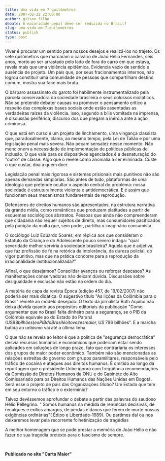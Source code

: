 ```yaml
---
title: Uma vida em 7 quilômetros
date: 2007-02-22 22:00:00
author: gilson.filho
debate: A maioridade penal deve ser reduzida no Brasil?
slug: uma-vida-em-7-quilometros
status: publish 
type: post
---
```


Viver é procurar um sentido para nossos desejos e realizá-los no trajeto. Os sete quilômetros que marcaram o calvário de João Hélio Fernandes, seis anos, morto ao ser arrastado pelo lado de fora do carro em que estava, revela mais que uma violência epidêmica. Evidencia vazio de sentido e ausência de projeto. Um país que, por seus fracionamentos internos, não logrou constituir uma comunidade de pessoas que compartilham destino comum, mostra sua face mais bruta.  
  
O bárbaro assassinato do garoto foi habilmente instrumentalizado pela parcela conservadora da sociedade brasileira e seus colossos midiáticos. Não se pretende debater causas ou promover o pensamento crítico a respeito das complexas bases sociais onde estão assentadas as verdadeiras raízes da violência. Isso, segundo a bílis vomitada na imprensa, é discussão periférica, discurso dos que pregam a inércia ante a ação criminosa.  
  
O que está em curso é um projeto de linchamento, uma vingança classista que, paradoxalmente, clama, ao mesmo tempo, pela Lei de Talião e por uma legislação penal mais severa. Não peçam sensatez nesse momento. Não mencionem a necessidade de implementação de políticas públicas de inclusão. O que vale para os dispositivos agenciados é a desnaturação do "outro" de classe. Algo que o revele como anomalia a ser eliminada. Custe o que custar, doa a quem doer.  
  
Legislação penal mais rigorosa e sistemas prisionais mais punitivos não são apenas demandas simplórias. São,antes de tudo, plataformas de uma ideologia que pretende ocultar o aspecto central do problema: nossa sociedade é estruturalmente violenta e antidemocrática. E é assim que funcionam seus mecanismos fundamentais de reprodução.   
  
Defensores de direitos humanos são apresentados, na estrutura narrativa da grande mídia, como românticos que produzem platitudes a partir de esquemas sociológicos abstratos. Pessoas que ainda não compreenderam que cidadania não requer sujeitos de direito, mas consumidores pacificados pela punição da malta que, sem poder, partilha o imaginário consumista.  
  
O sociólogo Luiz Eduardo Soares, em réplica aos que consideram o Estatuto da Criança e do Adolescente pouco severo indaga: "qual severidade melhor serviria á sociedade brasileira? Aquela que é adjetiva, que faz profissão de fé na retórica da intolerância, da dureza policial, do vigor punitivo, mas que na prática concorre para a reprodução da irracionalidade institucionalizada?"  
  
Afinal, o que desejamos? Consolidar avanços ou reforçar descasos? As manifestações conservadoras não deixam dúvida. Discussões sobre desigualdade e exclusão não estão na ordem do dia.


A matéria de capa da revista Época (edição 457, de 19/02/2007) não poderia ser mais didática. O sugestivo título "As lições da Colômbia para o Brasil" remete ao modelo desejado. O texto da jornalista Ruth Aquino não deixa dúvida quanto aos propósitos editoriais da publicação "Como argumentar que no Brasil falta dinheiro para a segurança, se o PIB da Colômbia equivale ao do Estado do Paraná (US$98 bilhões) e o PIB do Brasil é oito vezes maior,US$ 796 bilhões". E a marcha batida ao uribismo vai até a última linha.  
  
O que não se revela ao leitor é que a política de "segurança democrática" desvia recursos humanos e econômicos que poderiam estar sendo aplicados em soluções de longo prazo, fato que contrariaria os interesses dos grupos de maior poder econômico. Também não são mencionadas as relações estreitas do governo com grupos paramilitares, responsáveis pelo tráfico de cocaína e ataques aos direitos humanos. É omitido ao longo da reportagem que o presidente Uribe ignora com freqüência recomendações da Comissão de Direitos Humanos da ONU e do Gabinete do Alto Comissariado para os Direitos Humanos das Nações Unidas em Bogotá. Será esse o projeto de país das Organizações Globo? Um Estado que tem em seu entorno o tráfico e o extermínio?  
  
Talvez devêssemos aprofundar o debate a partir das palavras do saudoso Hélio Pellegrino. " Somos humanos na medida de renúncias decisivas, de recalques e exílios amargos, de perdas e danos que ferem de morte nossas exigências ordinárias"( Édipo e Liberdade-1989). Ou partimos daí ou nos deixaremos levar pela recorrente folhetinização de tragédias  
  
A melhor homenagem que se pode prestar a memória de João Hélio e não fazer de sua tragédia pretexto para o fascismo de sempre.


 


**Publicado no site "Carta Maior"**


